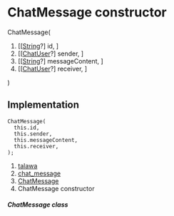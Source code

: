 
<div>

# ChatMessage constructor

</div>


ChatMessage(

1.  [[[String](https://api.flutter.dev/flutter/dart-core/String-class.html)?]
    id, ]
2.  [[[ChatUser](../../models_chats_chat_user/ChatUser-class.html)?]
    sender, ]
3.  [[[String](https://api.flutter.dev/flutter/dart-core/String-class.html)?]
    messageContent, ]
4.  [[[ChatUser](../../models_chats_chat_user/ChatUser-class.html)?]
    receiver, ]

)



## Implementation

``` language-dart
ChatMessage(
  this.id,
  this.sender,
  this.messageContent,
  this.receiver,
);
```







1.  [talawa](../../index.html)
2.  [chat_message](../../models_chats_chat_message/)
3.  [ChatMessage](../../models_chats_chat_message/ChatMessage-class.html)
4.  ChatMessage constructor

##### ChatMessage class







